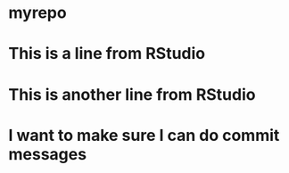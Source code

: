 # myrepo
# This is a line from RStudio
# This is another line from RStudio
# I want to make sure I can do commit messages